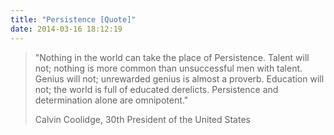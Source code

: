 ```yaml
---
title: "Persistence [Quote]"
date: 2014-03-16 18:12:19
---
```


> "Nothing in the world can take the place of Persistence. Talent will not; nothing is more common than unsuccessful men with talent. Genius will not; unrewarded genius is almost a proverb. Education will not; the world is full of educated derelicts. Persistence and determination alone are omnipotent."
>
> Calvin Coolidge, 30th President of the United States

